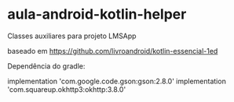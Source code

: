 # aula-android-kotlin-helper

Classes auxiliares para projeto LMSApp

baseado em https://github.com/livroandroid/kotlin-essencial-1ed


Dependência do gradle:

implementation 'com.google.code.gson:gson:2.8.0'
implementation 'com.squareup.okhttp3:okhttp:3.8.0'
